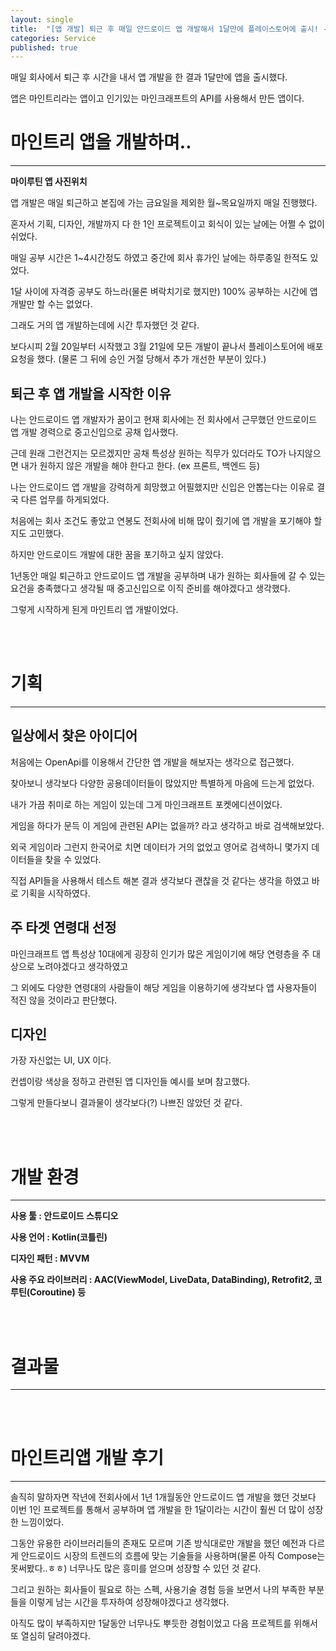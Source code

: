```yaml
---
layout: single
title:  "[앱 개발] 퇴근 후 매일 안드로이드 앱 개발해서 1달만에 플레이스토어에 출시! - 마인트리앱"
categories: Service
published: true
---
```


매일 회사에서 퇴근 후 시간을 내서 앱 개발을 한 결과 1달만에 앱을 출시했다.

앱은 마인트리라는 앱이고 인기있는 마인크래프트의 API를 사용해서 만든 앱이다.


# 마인트리 앱을 개발하며..

---

**마이루틴 앱 사진위치**

앱 개발은 매일 퇴근하고 본집에 가는 금요일을 제외한 월~목요일까지 매일 진행했다.

혼자서 기획, 디자인, 개발까지 다 한 1인 프로젝트이고 회식이 있는 날에는 어쩔 수 없이 쉬었다.

매일 공부 시간은 1~4시간정도 하였고 중간에 회사 휴가인 날에는 하루종일 한적도 있었다.

1달 사이에 자격증 공부도 하느라(물론 벼락치기로 했지만) 100% 공부하는 시간에 앱개발만 할 수는 없었다.

그래도 거의 앱 개발하는데에 시간 투자했던 것 같다.

보다시피 2월 20일부터 시작했고 3월 21일에 모든 개발이 끝나서 플레이스토어에 배포 요청을 했다. (물론 그 뒤에 승인 거절 당해서 추가 개선한 부분이 있다.)





## 퇴근 후 앱 개발을 시작한 이유

나는 안드로이드 앱 개발자가 꿈이고 현재 회사에는 전 회사에서 근무했던 안드로이드 앱 개발 경력으로 중고신입으로 공채 입사했다.

근데 원래 그런건지는 모르겠지만 공채 특성상 원하는 직무가 있더라도 TO가 나지않으면 내가 원하지 않은 개발을 해야 한다고 한다. (ex 프론트, 백엔드 등)

나는 안드로이드 앱 개발을 강력하게 희망했고 어필했지만 신입은 안뽑는다는 이유로 결국 다른 업무를 하게되었다.

처음에는 회사 조건도 좋았고 연봉도 전회사에 비해 많이 줬기에 앱 개발을 포기해야 할지도 고민했다.

하지만 안드로이드 개발에 대한 꿈을 포기하고 싶지 않았다.

1년동안 매일 퇴근하고 안드로이드 앱 개발을 공부하며 내가 원하는 회사들에 갈 수 있는 요건을 충족했다고 생각될 때 중고신입으로 이직 준비를 해야겠다고 생각했다.

그렇게 시작하게 된게 마인트리 앱 개발이었다.

<br/><br/>
# 기획

---

## 일상에서 찾은 아이디어

처음에는 OpenApi를 이용해서 간단한 앱 개발을 해보자는 생각으로 접근했다.

찾아보니 생각보다 다양한 공용데이터들이 많았지만 특별하게 마음에 드는게 없었다.

내가 가끔 취미로 하는 게임이 있는데 그게 마인크래프트 포켓에디션이었다.

게임을 하다가 문득 이 게임에 관련된 API는 없을까? 라고 생각하고 바로 검색해보았다.

외국 게임이라 그런지 한국어로 치면 데이터가 거의 없었고 영어로 검색하니 몇가지 데이터들을 찾을 수 있었다.

직접 API들을 사용해서 테스트 해본 결과 생각보다 괜찮을 것 같다는 생각을 하였고 바로 기획을 시작하였다.

## 주 타겟 연령대 선정

마인크래프트 앱 특성상 10대에게 굉장히 인기가 많은 게임이기에 해당 연령층을 주 대상으로 노려야겠다고 생각하였고

그 외에도 다양한 연령대의 사람들이 해당 게임을 이용하기에 생각보다 앱 사용자들이 적진 않을 것이라고 판단했다.

## 디자인

가장 자신없는 UI, UX 이다.

컨셉이랑 색상을 정하고 관련된 앱 디자인들 예시를 보며 참고했다.

그렇게 만들다보니 결과물이 생각보다(?) 나쁘진 않았던 것 같다.


<br/><br/>
# 개발 환경

---

**사용 툴 : 안드로이드 스튜디오**

**사용 언어 : Kotlin(코틀린)**

**디자인 패턴 : MVVM**

**사용 주요 라이브러리 : AAC(ViewModel, LiveData, DataBinding), Retrofit2, 코루틴(Coroutine) 등**



<br/><br/>
# 결과물

---



<br/><br/>
# 마인트리앱 개발 후기


---

솔직히 말하자면 작년에 전회사에서 1년 1개월동안 안드로이드 앱 개발을 했던 것보다 이번 1인 프로젝트를 통해서 공부하며 앱 개발을 한 1달이라는 시간이 훨씬 더 많이 성장한 느낌이었다.

그동안 유용한 라이브러리들의 존재도 모르며 기존 방식대로만 개발을 했던 예전과 다르게 안드로이드 시장의 트렌드의 흐름에 맞는 기술들을 사용하며(물론 아직 Compose는 못써봤다..ㅎㅎ) 너무나도 많은 흥미를 얻으며 성장할 수 있던 것 같다.

그리고 원하는 회사들이 필요로 하는 스펙, 사용기술 경험 등을 보면서 나의 부족한 부분들을 이렇게 남는 시간을 투자하여 성장해야겠다고 생각했다.

아직도 많이 부족하지만 1달동안 너무나도 뿌듯한 경험이었고 다음 프로젝트를 위해서 또 열심히 달려야겠다.








